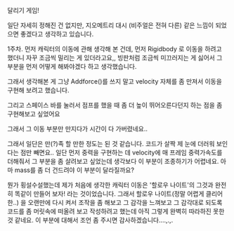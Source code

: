 달리기 게임!

일단 자세히 정해진 건 없지만, 지오메트리 대시 (비주얼은 전혀 다른) 같은 느낌이 되었으면 좋겠다고 생각하고 있습니다.


1주차.
먼저 캐릭터의 이동에 관해 생각해 본 건데, 먼저 Rigidbody 로 이동을 하려고 했더니 자꾸 조금씩 밀리는 게 있더라고요,, 빙판처럼 조금씩 미끄러지는 게 싫어서
그 부분을 먼저 어떻게 해봐야겠다 하고 생각했습니다.

그래서 생각해본 게 그냥 Addforce()를 쓰지 말고 velocity 자체를 좀 만져서 이동을 구현해 보려고 했습니다.

그리고 스페이스 바를 눌러서 점프를 했을 때 좀 더 높이 뛰어오른다던지 하는 점을 좀 구현해보고 싶었어요

그래서 그 이동 부분만 만지다가 시간이 다 가버렸네요..

그래서 일단은 만(?)족 할 만한 정도는 된 것 같습니다. 코드가 살짝 제 눈에 더러워 보인다는 점만 빼면요..
일단 먼저 중력을 구현하는 데 velocity에 매 프레임 중력가속도를 더해줘서 그 부분을 좀 살려보고 싶었는데 생각보다 이 부분이 조종하기가 어렵네요. 아마 mass를 좀 더 건드려야 이 부분이 달라질까요?


뭔가 횡설수설했는데 제가 처음에 생각한 캐릭터 이동은 '할로우 나이트'의 그것과 완전히 똑같이 만들어 보자! 라는 것이었습니다.
그래서 할로우 나이트(정말 어렵게 클리어한..) 을 오랜만에 다시 켜서 조작을 좀 해보고 그 감각을 느껴보고 그 감각대로 되도록 코드를 좀 머릿속에 떠올려 보고 작성하려고 했는데 아직 그렇게 완벽히 따라하진 못한 것 같네요.
이 부분에 대해서 조언 좀 주시면 감사하겠습니다....,.,.
